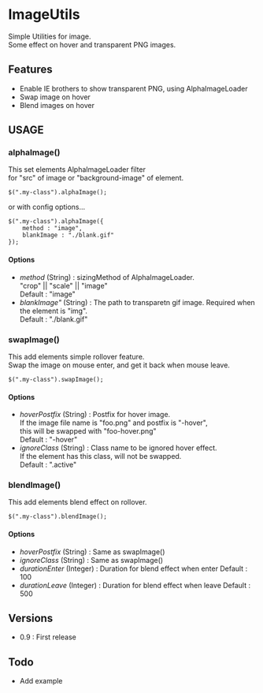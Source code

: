 ImageUtils
==========

Simple Utilities for image.  
Some effect on hover and transparent PNG images.

## Features

- Enable IE brothers to show transparent PNG, using AlphaImageLoader
- Swap image on hover
- Blend images on hover

## USAGE

### alphaImage()

This set elements AlphaImageLoader filter  
for "src" of image or "background-image" of element.

	$(".my-class").alphaImage();

or with config options...

	$(".my-class").alphaImage({
		method : "image",
		blankImage : "./blank.gif"
	});

#### Options

- *method* (String) : sizingMethod of AlphaImageLoader.  
    "crop" || "scale" || "image"  
    Default : "image"
- *blankImage"* (String) : The path to transparetn gif image.
    Required when the element is "img".  
    Default : "./blank.gif"


### swapImage()

This add elements simple rollover feature.  
Swap the image on mouse enter, and get it back when mouse leave.

	$(".my-class").swapImage();

#### Options

- *hoverPostfix* (String) : Postfix for hover image.  
    If the image file name is "foo.png" and postfix is "-hover",  
    this will be swapped with "foo-hover.png"  
    Default : "-hover"
- *ignoreClass* (String) : Class name to be ignored hover effect.  
    If the element has this class, will not be swapped.  
    Default : ".active"

### blendImage()

This add elements blend effect on rollover.  

	$(".my-class").blendImage();

#### Options

- *hoverPostfix* (String) : Same as swapImage()
- *ignoreClass* (String) : Same as swapImage()
- *durationEnter* (Integer) : Duration for blend effect when enter
    Default : 100
- *durationLeave* (Integer) : Duration for blend effect when leave
    Default : 500


## Versions

- 0.9 : First release


## Todo

- Add example